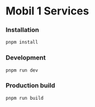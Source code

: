 # Mobil 1 Services

### Installation

```bash
pnpm install
```

### Development

```bash
pnpm run dev
```

### Production build

```bash
pnpm run build
```
